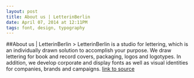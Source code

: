 ```yaml
---
layout: post
title: About us | LetterinBerlin
date: April 07, 2014 at 12:11PM
tags: font, design, typography
---
```

##About us | LetterinBerlin
&gt; LetterinBerlin is a studio for lettering, which is an individually drawn solution to accomplish your purpose. We draw lettering for book and record covers, packaging, logos and logotypes. In addition, we develop corporate and display fonts as well as visual identities for companies, brands and campaigns.
[link to source](http://ift.tt/1jTV4XQ) 
